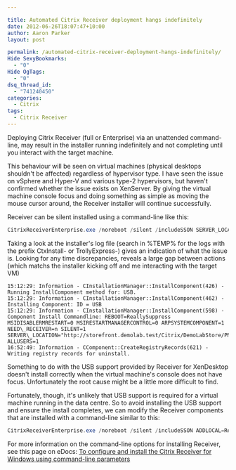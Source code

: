 ```yaml
---

title: Automated Citrix Receiver deployment hangs indefinitely
date: 2012-06-26T18:07:47+10:00
author: Aaron Parker
layout: post

permalink: /automated-citrix-receiver-deployment-hangs-indefinitely/
Hide SexyBookmarks:
  - "0"
Hide OgTags:
  - "0"
dsq_thread_id:
  - "741240450"
categories:
  - Citrix
tags:
  - Citrix Receiver
---
```

Deploying Citrix Receiver (full or Enterprise) via an unattended command-line, may result in the installer running indefinitely and not completing until you interact with the target machine.

This behaviour will be seen on virtual machines (physical desktops shouldn't be affected) regardless of hypervisor type. I have seen the issue on vSphere and Hyper-V and various type-2 hypervisors, but haven't confirmed whether the issue exists on XenServer. By giving the virtual machine console focus and doing something as simple as moving the mouse cursor around, the Receiver installer will continue successfully.

Receiver can be silent installed using a command-line like this:

```powershell
CitrixReceiverEnterprise.exe /noreboot /silent /includeSSON SERVER_LOCATION="http://storefront.demolab.test/Citrix/DemoLabStore/PNAgent/config.xml"
```

Taking a look at the installer's log file (search in %TEMP% for the logs with the prefix CtxInstall- or TrollyExpress-) gives an indication of what the issue is. Looking for any time discrepancies, reveals a large gap between actions (which matchs the installer kicking off and me interacting with the target VM)

```
15:12:29: Information - CInstallationManager::InstallComponent(426) - Running InstallComponent method for: USB.  
15:12:29: Information - CInstallationManager::InstallComponent(462) - Installing Component: ID = USB  
15:12:29: Information - CInstallationManager::InstallComponent(598) - Component Install Commandline: REBOOT=ReallySuppress MSIDISABLERMRESTART=0 MSIRESTARTMANAGERCONTROL=0 ARPSYSTEMCOMPONENT=1 NEED\_RECEIVER=n SILENT=1 SERVER\_LOCATION="http://storefront.demolab.test/Citrix/DemoLabStore/PNAgent/config.xml" ALLUSERS=1  
16:52:49: Information - CComponent::CreateRegistryRecords(621) - Writing registry records for uninstall.
```

Something to do with the USB support provided by Receiver for XenDesktop doesn't install correctly when the virtual machine's console does not have focus. Unfortunately the root cause might be a little more difficult to find.

Fortunately, though, it's unlikely that USB support is required for a virtual machine running in the data centre. So to avoid installing the USB support and ensure the install completes, we can modify the Receiver components that are installed with a command-line similar to this:

```powershell
CitrixReceiverEnterprise.exe /noreboot /silent /includeSSON ADDLOCAL=ReceiverInside,ICA\_Client,SSON,SELFSERVICE,DesktopViewer,Flash,PN\_Agent,Vd3d SERVER_LOCATION="http://storefront.demolab.test/Citrix/DemoLabStore/PNAgent/config.xml"
```

For more information on the command-line options for installing Receiver, see this page on eDocs: [To configure and install the Citrix Receiver for Windows using command-line parameters](http://support.citrix.com/proddocs/topic/receiver-windows-32/ica-configure-command-line.html)
